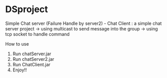 # DSproject
Simple Chat server (Failure Handle by server2) - Chat Client 
: a simple chat server project
-> using multicast to send message into the group
-> using tcp socket to handle command

How to use
1. Run chatServer.jar
2. Run chatServer2.jar
3. Run ChatClient.jar
4. Enjoy!!

